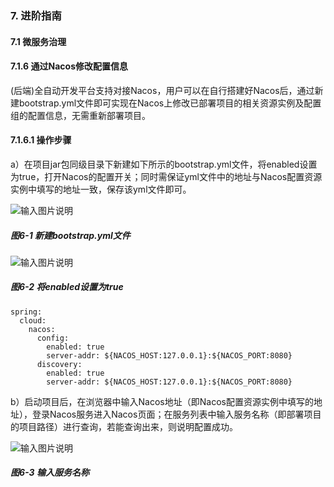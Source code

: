 ### 7. 进阶指南

#### 7.1 微服务治理

#### 7.1.6 通过Nacos修改配置信息

(后端)全自动开发平台支持对接Nacos，用户可以在自行搭建好Nacos后，通过新建bootstrap.yml文件即可实现在Nacos上修改已部署项目的相关资源实例及配置组的配置信息，无需重新部署项目。

#### 7.1.6.1 操作步骤

a）在项目jar包同级目录下新建如下所示的bootstrap.yml文件，将enabled设置为true，打开Nacos的配置开关；同时需保证yml文件中的地址与Nacos配置资源实例中填写的地址一致，保存该yml文件即可。

![输入图片说明](../../../../images/SoFlu%EF%BC%88%E5%90%8E%E7%AB%AF%EF%BC%89%E5%BC%80%E5%8F%91%E5%B9%B3%E5%8F%B0/1.%20%E6%9C%80%E6%96%B0%E7%89%88%E6%9C%AC%20-%20%E6%9B%B4%E6%96%B0%E6%97%A5%E6%9C%9F%20-%202022.10.08/7.%20%E8%BF%9B%E9%98%B6%E6%8C%87%E5%8D%97/1.%20%E5%BE%AE%E6%9C%8D%E5%8A%A1%E6%B2%BB%E7%90%86/6-1.png)

##### 图6-1 新建bootstrap.yml文件

![输入图片说明](../../../../images/SoFlu%EF%BC%88%E5%90%8E%E7%AB%AF%EF%BC%89%E5%BC%80%E5%8F%91%E5%B9%B3%E5%8F%B0/1.%20%E6%9C%80%E6%96%B0%E7%89%88%E6%9C%AC%20-%20%E6%9B%B4%E6%96%B0%E6%97%A5%E6%9C%9F%20-%202022.10.08/7.%20%E8%BF%9B%E9%98%B6%E6%8C%87%E5%8D%97/1.%20%E5%BE%AE%E6%9C%8D%E5%8A%A1%E6%B2%BB%E7%90%86/6-2.png)

##### 图6-2 将enabled设置为true


```
spring:
  cloud:
    nacos:
      config:
        enabled: true
        server-addr: ${NACOS_HOST:127.0.0.1}:${NACOS_PORT:8080}
      discovery:
        enabled: true
        server-addr: ${NACOS_HOST:127.0.0.1}:${NACOS_PORT:8080}
```

b）启动项目后，在浏览器中输入Nacos地址（即Nacos配置资源实例中填写的地址），登录Nacos服务进入Nacos页面；在服务列表中输入服务名称（即部署项目的项目路径）进行查询，若能查询出来，则说明配置成功。

![输入图片说明](../../../../images/SoFlu%EF%BC%88%E5%90%8E%E7%AB%AF%EF%BC%89%E5%BC%80%E5%8F%91%E5%B9%B3%E5%8F%B0/1.%20%E6%9C%80%E6%96%B0%E7%89%88%E6%9C%AC%20-%20%E6%9B%B4%E6%96%B0%E6%97%A5%E6%9C%9F%20-%202022.10.08/7.%20%E8%BF%9B%E9%98%B6%E6%8C%87%E5%8D%97/1.%20%E5%BE%AE%E6%9C%8D%E5%8A%A1%E6%B2%BB%E7%90%86/6-3.png)

##### 图6-3 输入服务名称
